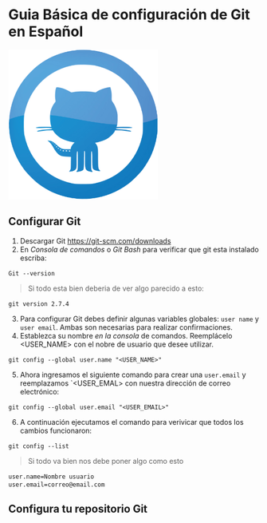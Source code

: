 # Guia Básica de configuración de Git en Español

<img src="git.png" alt="Git Logo" width="300">





## Configurar Git
1. Descargar Git https://git-scm.com/downloads 
2. En _*Consola de comandos*_ o _*Git Bash*_ para verificar que git esta instalado escriba:
```shell
Git --version
```
> Si todo esta bien deberia de ver algo parecido a esto:
```
git version 2.7.4
```

3. Para configurar Git debes definir algunas variables globales: `user name` y `user email`. Ambas son necesarias para realizar confirmaciones.
4. Establezca su nombre _en la consola_ de comandos. Reemplácelo <USER_NAME> con el nobre de usuario que desee utilizar.
```
git config --global user.name "<USER_NAME>"
```
5. Ahora ingresamos el siguiente comando para crear una `user.email` y reemplazamos `<USER_EMAL> con nuestra dirección de correo electrónico:
```
git config --global user.email "<USER_EMAIL>"
```
6. A continuación ejecutamos el comando para verivicar que todos los cambios funcionaron:
```
git config --list
```
> Si todo va bien nos debe poner algo como esto
```
user.name=Nombre usuario
user.email=correo@email.com
```

## Configura tu repositorio Git
